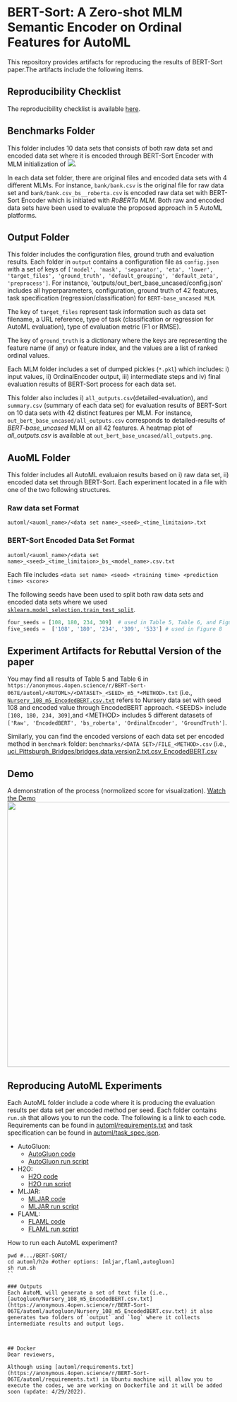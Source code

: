 # BERT-Sort: A Zero-shot MLM Semantic Encoder on Ordinal Features for AutoML
This repository provides artifacts for reproducing the results of BERT-Sort paper.The artifacts include the following items. 

## Reproducibility Checklist
The reproducibility checklist is available [here](https://anonymous.4open.science/r/BERT-Sort-067E/Reproducibility%20Checklist.pdf).

## Benchmarks Folder
This folder includes 10 data sets that consists of both raw data set and encoded data set where it is encoded through BERT-Sort Encoder with MLM initialization of <img src="https://latex.codecogs.com/svg.latex?&space;M_{1..4}"/>. 

In each data set folder, there are original files and encoded data sets with 4 different MLMs. For instance, `bank/bank.csv` is the original file for raw data set and `bank/bank.csv_bs__roberta.csv` is encoded raw data set with BERT-Sort Encoder which is initiated with _RoBERTa MLM_. Both raw and encoded data sets have been used to evaluate the proposed approach in 5 AutoML platforms.

## Output Folder
This folder includes the configuration files, ground truth and evaluation results. Each folder in `output` contains a configuration file as `config.json` with a set of keys of
`['model', 'mask', 'separator', 'eta', 'lower', 'target_files', 'ground_truth', 'default_grouping', 'default_zeta', 'preprocess']`. For instance, 'outputs/out_bert_base_uncased/config.json' includes all hyperparameters, configuration, ground truth of 42 features, task specification (regression/classification)  for `BERT-base_uncased MLM`.

The key of `target_files` represent task information such as data set filename, a URL reference, type of task (classification or regression for AutoML evaluation), type of evaluation metric (F1 or RMSE). 

The key of `ground_truth` is a dictionary where the keys are representing the feature name (if any) or feature index, and the values are a list of ranked ordinal values. 

Each MLM folder includes a set of dumped pickles (`*.pkl`) which includes: i) input values, ii) OrdinalEncoder output, iii) intermediate steps and iv) final evaluation results of BERT-Sort process for each data set. 

This folder also includes i) `all_outputs.csv`(detailed-evaluation), and `summary.csv` (summary of each data set) for evaluation results of BERT-Sort on 10 data sets with 42 distinct features per MLM. For instance, `out_bert_base_uncased/all_outputs.csv` corresponds to detailed-results of _BERT-base_uncased_ MLM on all 42 features. A heatmap plot of _all_outputs.csv_ is available at `out_bert_base_uncased/all_outputs.png`.

## AuoML Folder
This folder includes all AutoML evaluaion results based on i) raw data set, ii) encoded data set through BERT-Sort. Each experiment located in a file with one of the two following structures.

### Raw data set Format
`automl/<auoml_name>/<data set name>_<seed>_<time_limitaion>.txt`

### BERT-Sort Encoded Data Set Format
`automl/<auoml_name>/<data set name>_<seed>_<time_limitaion>_bs_<model_name>.csv.txt`

Each file includes `<data set name> <seed> <training time> <prediction time> <score>`

The following seeds have been used to split both raw data sets and encoded data sets where we used [`sklearn.model_selection.train_test_split`](https://scikit-learn.org/stable/modules/generated/sklearn.model_selection.train_test_split.html).
```python
four_seeds = [108, 180, 234, 309]  # used in Table 5, Table 6, and Figure 8 (4 first values as seeds, 1 seed: 108)
five_seeds =  ['108', '180', '234', '309', '533'] # used in Figure 8
```
## Experiment Artifacts for Rebuttal Version of the paper
You may find all results of Table 5 and Table 6 in `https://anonymous.4open.science/r/BERT-Sort-067E/automl/<AUTOML>/<DATASET>_<SEED>_m5_*<METHOD>.txt` (i.e., [`Nursery_108_m5_EncodedBERT.csv.txt`](https://anonymous.4open.science/r/BERT-Sort-067E/automl/autogluon/Nursery_108_m5_EncodedBERT.csv.txt) refers to Nursery data set with seed 108 and encoded value through EncodedBERT approach. \<SEEDS\> include `[108, 180, 234, 309]`,and \<METHOD\> includes 5 different datasets of `['Raw', 'EncodedBERT', 'bs_roberta', 'OrdinalEncoder', 'GroundTruth']`. 

Similarly, you can find the encoded versions of each data set per encoded method in `benchmark` folder: `benchmarks/<DATA SET>/FILE_<METHOD>.csv` (i.e., [uci_Pittsburgh_Bridges/bridges.data.version2.txt.csv_EncodedBERT.csv](https://anonymous.4open.science/r/BERT-Sort-067E/benchmarks/uci_Pittsburgh_Bridges/bridges.data.version2.txt.csv_EncodedBERT.csv)


## Demo
A demonstration of the process (normolized score for visualization).
[Watch the Demo](https://anonymous.4open.science/r/BERT-Sort-067E/Demo1.mp4)
<img src="Demo1.gif" width="600px"/>

## Reproducing AutoML Experiments
Each AutoML folder include a code where it is producing the evaluation results per data set per encoded method per seed. Each folder contains `run.sh` that allows you to run the code. The following is a link to each code.
Requirements can be found in [automl/requirements.txt](https://anonymous.4open.science/r/BERT-Sort-067E/automl/requirements.txt) and task specification can be found in [automl/task_spec.json](https://anonymous.4open.science/r/BERT-Sort-067E/automl/task_spec.json).

- AutoGluon:
  + [AutoGluon code](https://anonymous.4open.science/r/BERT-Sort-067E/automl/autogluon/autogluon_re.py)
  + [AutoGluon run script](https://anonymous.4open.science/r/BERT-Sort-067E/automl/autogluon/run.sh)
- H2O:
  + [H2O code](https://anonymous.4open.science/r/BERT-Sort-067E/automl/h2o/h2o_re.py)
  + [H2O run script](https://anonymous.4open.science/r/BERT-Sort-067E/automl/h2o/run.sh)
- MLJAR:
  + [MLJAR code](https://anonymous.4open.science/r/BERT-Sort-067E/automl/mljar/mljar_re.py)
  + [MLJAR run script](https://anonymous.4open.science/r/BERT-Sort-067E/automl/mljar/run.sh)
- FLAML:
  + [FLAML code](https://anonymous.4open.science/r/BERT-Sort-067E/automl/flaml/flaml_re.py)
  + [FLAML run script](https://anonymous.4open.science/r/BERT-Sort-067E/automl/flaml/run.sh)
  
How to run each AutoML experiment?
```shell
pwd #.../BERT-SORT/
cd automl/h2o #other options: [mljar,flaml,autogluon]
sh run.sh
``

### Outputs
Each AutoML will generate a set of text file (i.e., [autogluon/Nursery_108_m5_EncodedBERT.csv.txt](https://anonymous.4open.science/r/BERT-Sort-067E/automl/autogluon/Nursery_108_m5_EncodedBERT.csv.txt) it also generates two folders of `output` and `log` where it collects intermediate results and output logs.



## Docker
Dear reviewers, 

Although using [automl/requirements.txt](https://anonymous.4open.science/r/BERT-Sort-067E/automl/requirements.txt) in Ubuntu machine will allow you to execute the codes, we are working on Dockerfile and it will be added soon (update: 4/29/2022).


